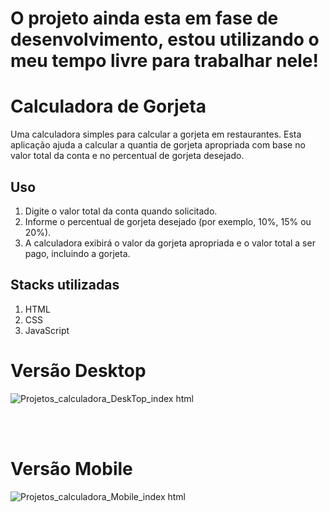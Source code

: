 # O projeto ainda esta em fase de desenvolvimento, estou utilizando o meu tempo livre para trabalhar nele! 

# Calculadora de Gorjeta

Uma calculadora simples para calcular a gorjeta em restaurantes. Esta aplicação ajuda a calcular a quantia de gorjeta apropriada com base no valor total da conta e no percentual de gorjeta desejado.


## Uso

1. Digite o valor total da conta quando solicitado.
2. Informe o percentual de gorjeta desejado (por exemplo, 10%, 15% ou 20%).
3. A calculadora exibirá o valor da gorjeta apropriada e o valor total a ser pago, incluindo a gorjeta.

## Stacks utilizadas

1. HTML
2. CSS
3. JavaScript

# Versão Desktop

![Projetos_calculadora_DeskTop_index html](https://github.com/pachecx/Calculadora-de-gorjeta/assets/112892819/c221c45e-f2cc-430d-a58c-3adcf7b58958)

<br>
<br>


# Versão Mobile


![Projetos_calculadora_Mobile_index html](https://github.com/pachecx/Calculadora-de-gorjeta/assets/112892819/c77630c8-faec-4fa8-9f93-839247d67599)
